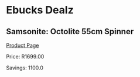 
# Ebucks Dealz
## Samsonite: Octolite 55cm Spinner
[Product Page](https://www.ebucks.com/web/shop/productSelected.do?prodId=1074747642&catId=363334443)

Price: R1699.00

Savings: 1100.0


	